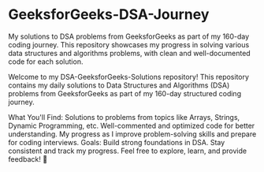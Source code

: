 # GeeksforGeeks-DSA-Journey
My solutions to DSA problems from GeeksforGeeks as part of my 160-day coding journey. This repository showcases my progress in solving various data structures and algorithms problems, with clean and well-documented code for each solution.

Welcome to my DSA-GeeksforGeeks-Solutions repository!
This repository contains my daily solutions to Data Structures and Algorithms (DSA) problems from GeeksforGeeks as part of my 160-day structured coding journey.

What You'll Find:
Solutions to problems from topics like Arrays, Strings, Dynamic Programming, etc.
Well-commented and optimized code for better understanding.
My progress as I improve problem-solving skills and prepare for coding interviews.
Goals:
Build strong foundations in DSA.
Stay consistent and track my progress.
Feel free to explore, learn, and provide feedback! 🎯
